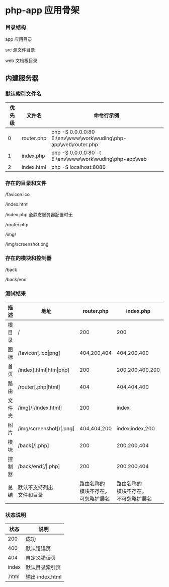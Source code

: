 # php-app 应用骨架

### 目录结构

app 应用目录

src 源文件目录

web 文档根目录



## 内建服务器

### 默认索引文件名

| 优先级 | 文件名     | 命令行示例                                                   |
| ------ | ---------- | ------------------------------------------------------------ |
| 0      | router.php | php -S 0.0.0.0:80 E:\env\www\work\wuding\php-app\web\router.php |
| 1      | index.php  | php -S 0.0.0.0:80 -t E:\env\www\work\wuding\php-app\web      |
| 2      | index.html | php -S localhost:8080                                        |

### 存在的目录和文件

/favicon.ico

/index.html

/index.php 全静态服务器配置时无

/router.php

/img/

/img/screenshot.png

### 存在的模块和控制器

/back

/back/end

### 测试结果

| 描述       | 地址         | router.php | index.php | index.html |
| ------------ | ---- | ---- | ---- | ---- |
| 根目录         | /            | 200 | 200 | 200 |
| 图标 | /favicon[.ico\|png] | 404,200,404 | 404,200,400 |.html,200,400|
| 首页 | /index[.html\|htm\|php] | 200         |200,200,400,200|.html,200,400,400|
| 路由 | /router[.php\|html] | 404 | 404,404,400 | .html,200,400 |
| 文件夹 | /img[/\|/index.html] | 200 | index | index |
| 图片 | /img/screenshot[/\|.png] | 404,404,200 | index,index,200 | index,index,200 |
| 模块 | /back[/\|.php] | 200 | 200,200,404 | .html,.html,400 |
| 控制器 | /back/end[/\|.php] | 200 | 200,200,404 | .html,.html,400 |
| 总结 | 默认不支持列出<br/>文件和目录 | 路由名称的<br/>模块不存在，<br/>可忽略扩展名 | 路由名称的<br/>模块不存在，<br>不可忽略扩展名 | 无点且不存<br/>在的入口文件接管 |

### 状态说明

| 状态  | 说明            |
| ----- | --------------- |
| 200   | 成功            |
| 400   | 默认错误页      |
| 404   | 自定义错误页    |
| index | 默认目录索引页  |
| .html | 输出 index.html |

